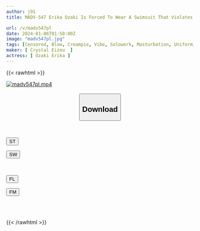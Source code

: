 ```yaml
---
author: j91
title: MADV-547 Erika Ozaki Is Forced To Wear A Swimsuit That Violates School Rules By A Student Who Is Famous For Being The Most Beautiful In School... She Ends Up Having Creampie Sex With Erika Over And Over Again.

url: /v/madv547pl
date: 2024-01-06T01:50:00Z
image: "madv547pl.jpg"
tags: [Censored, Blow, Creampie, Vibe, Solowork, Masturbation, Uniform, School Girls, Cowgirl, Facials, Finger Fuck, Breasts, School Swimsuit, Butt, Swimsuit, Loose Socks, Shaved, School Uniform, Huge Butt, Back	]
maker: [ Crystal Eizou  ]
actress: [ Ozaki Erika ]
---
```



{{< rawhtml >}}

<div class="video" data-videoid="kDVdPLoZWDtOKOX">
    <a href="javascript:;">
        <img src="/v/madv547pl/madv547pl.jpg" width="WIDTH" height="HEIGHT" alt="madv547pl.mp4" loading="lazy">
    </a>
</div>

<script type="text/javascript" src="https://j91.asia/asset/on-demand-st.js"></script>

<br>
  <link rel="stylesheet" href="https://j91.asia/asset/bs5.css">
  
  <center>
  <button class="btn btn-primary" type="button" data-bs-toggle="collapse" data-bs-target=".multi-collapse" aria-expanded="false" aria-controls="multiCollapseExample1 multiCollapseExample2"><h2>Download</h2></button></center>
</p>
<div class="row">
  <div class="col">
    <div class="collapse multi-collapse" id="multiCollapseExample1">
      <div class="card card-body">
	      	      <br>
<div class="buttons">  
<p><a href="https://streamtape.to/v/kDVdPLoZWDtOKOX" target="_blank"><button class="btn-hover color-3"><i class="fa fa-download"></i> ST</button></a></p>
<p><a href="https://flaswish.com/mhpocjlit22s" target="_blank"><button class="btn-hover color-2"><i class="fa fa-download"></i> SW</button></a></p></div>
    </div>
  </div>
</div>
  <div class="col">
    <div class="collapse multi-collapse" id="multiCollapseExample2">
      <div class="card card-body">
	      <br>
<div class="buttons">
<p><a href="javascript:;" target="_blank"><button class="btn-hover color-9"><i class="fa fa-download"></i> FL</button></a></p>
<p><a href="javascript:;" target="_blank"><button class="btn-hover color-8"><i class="fa fa-download"></i> FM</button></a></p></div>
<br><br>
      </div>
    </div>
  </div>
</div>

{{< /rawhtml >}}
